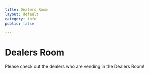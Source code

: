 ```yaml
---
title: Dealers Room
layout: default
category: info
public: false

---
```

# Dealers Room

Please check out the dealers who are vending in the Dealers Room! 